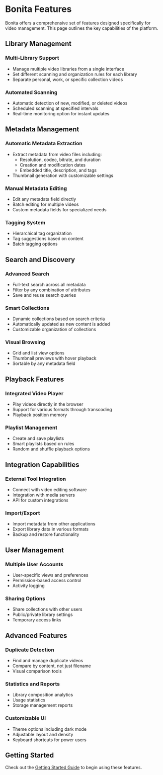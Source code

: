 # Bonita Features

Bonita offers a comprehensive set of features designed specifically for video management. This page outlines the key capabilities of the platform.

## Library Management

### Multi-Library Support
- Manage multiple video libraries from a single interface
- Set different scanning and organization rules for each library
- Separate personal, work, or specific collection videos

### Automated Scanning
- Automatic detection of new, modified, or deleted videos
- Scheduled scanning at specified intervals
- Real-time monitoring option for instant updates

## Metadata Management

### Automatic Metadata Extraction
- Extract metadata from video files including:
  - Resolution, codec, bitrate, and duration
  - Creation and modification dates
  - Embedded title, description, and tags
- Thumbnail generation with customizable settings

### Manual Metadata Editing
- Edit any metadata field directly
- Batch editing for multiple videos
- Custom metadata fields for specialized needs

### Tagging System
- Hierarchical tag organization
- Tag suggestions based on content
- Batch tagging options

## Search and Discovery

### Advanced Search
- Full-text search across all metadata
- Filter by any combination of attributes
- Save and reuse search queries

### Smart Collections
- Dynamic collections based on search criteria
- Automatically updated as new content is added
- Customizable organization of collections

### Visual Browsing
- Grid and list view options
- Thumbnail previews with hover playback
- Sortable by any metadata field

## Playback Features

### Integrated Video Player
- Play videos directly in the browser
- Support for various formats through transcoding
- Playback position memory

### Playlist Management
- Create and save playlists
- Smart playlists based on rules
- Random and shuffle playback options

## Integration Capabilities

### External Tool Integration
- Connect with video editing software
- Integration with media servers
- API for custom integrations

### Import/Export
- Import metadata from other applications
- Export library data in various formats
- Backup and restore functionality

## User Management

### Multiple User Accounts
- User-specific views and preferences
- Permission-based access control
- Activity logging

### Sharing Options
- Share collections with other users
- Public/private library settings
- Temporary access links

## Advanced Features

### Duplicate Detection
- Find and manage duplicate videos
- Compare by content, not just filename
- Visual comparison tools

### Statistics and Reports
- Library composition analytics
- Usage statistics
- Storage management reports

### Customizable UI
- Theme options including dark mode
- Adjustable layout and density
- Keyboard shortcuts for power users

## Getting Started

Check out the [Getting Started Guide](./getting-started.md) to begin using these features. 